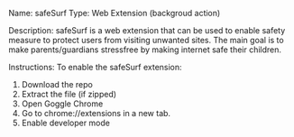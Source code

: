 Name: safeSurf
Type: Web Extension (backgroud action)

Description:
safeSurf is a web extension that can be used to enable safety measure to protect users from visiting unwanted sites.
The main goal is to make parents/guardians stressfree by making internet safe their children.

Instructions:
To enable the safeSurf extension:

1. Download the repo
2. Extract the file (if zipped)
3. Open Goggle Chrome
4. Go to chrome://extensions in a new tab.
5. Enable developer mode
